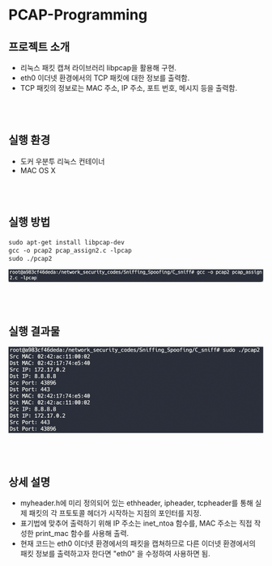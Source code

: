 # PCAP-Programming

## 프로젝트 소개
- 리눅스 패킷 캡쳐 라이브러리 libpcap을 활용해 구현.
- eth0 이더넷 환경에서의 TCP 패킷에 대한 정보를 출력함.
- TCP 패킷의 정보로는 MAC 주소, IP 주소, 포트 번호, 메시지 등을 출력함.

<br><br>
## 실행 환경
- 도커 우분투 리눅스 컨테이너
- MAC OS X
  
<br><br>
## 실행 방법
```
sudo apt-get install libpcap-dev
gcc -o pcap2 pcap_assign2.c -lpcap
sudo ./pcap2
```
![](compile.png)

<br><br>
## 실행 결과물
![](Realresult.png)


<br><br>
## 상세 설명
- myheader.h에 미리 정의되어 있는 ethheader, ipheader, tcpheader를 통해 실제 패킷의 각 프토토콜 헤더가 시작하는 지점의 포인터를 지정.
- 표기법에 맞추어 출력하기 위해 IP 주소는 inet_ntoa 함수를, MAC 주소는 직접 작성한 print_mac 함수를 사용해 출력.
- 현재 코드는 eth0 이더넷 환경에서의 패킷을 캡쳐하므로 다른 이더넷 환경에서의 패킷 정보를 출력하고자 한다면 "eth0" 을 수정하여 사용하면 됨.
